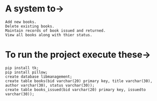 # A system to->
    Add new books.
    Delete existing books.
    Maintain records of book issued and returned.
    View all books along with thier status.

# To run the project execute these->
    pip install tk;
    pip install pillow;
    create database libmanagement;
    create table books(bid varchar(20) primary key, title varchar(30), author varchar(30), status varchar(30));
    create table books_issued(bid varchar(20) primary key, issuedto varchar(30));
